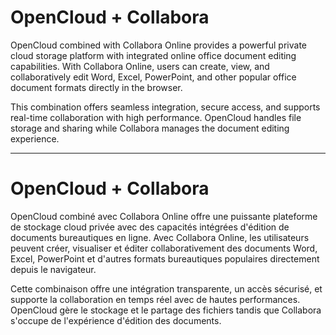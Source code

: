 # OpenCloud + Collabora

OpenCloud combined with Collabora Online provides a powerful private cloud storage platform with integrated online office document editing capabilities. With Collabora Online, users can create, view, and collaboratively edit Word, Excel, PowerPoint, and other popular office document formats directly in the browser.

This combination offers seamless integration, secure access, and supports real-time collaboration with high performance. OpenCloud handles file storage and sharing while Collabora manages the document editing experience.

---

# OpenCloud + Collabora

OpenCloud combiné avec Collabora Online offre une puissante plateforme de stockage cloud privée avec des capacités intégrées d'édition de documents bureautiques en ligne. Avec Collabora Online, les utilisateurs peuvent créer, visualiser et éditer collaborativement des documents Word, Excel, PowerPoint et d'autres formats bureautiques populaires directement depuis le navigateur.

Cette combinaison offre une intégration transparente, un accès sécurisé, et supporte la collaboration en temps réel avec de hautes performances. OpenCloud gère le stockage et le partage des fichiers tandis que Collabora s'occupe de l'expérience d'édition des documents.

